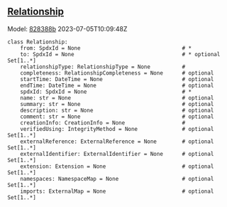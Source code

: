 ## [Relationship](https://github.com/spdx/spdx-3-model/blob/main/model/Core/Classes/Relationship.md)
Model: [828388b](https://github.com/spdx/spdx-3-model/commit/828388b98c2374f1af6b760ab87fee0d4a11e3f4) 2023-07-05T10:09:48Z
```
class Relationship:
    from: SpdxId = None                                # * 
    to: SpdxId = None                                  # * optional Set[1..*]
    relationshipType: RelationshipType = None          # 
    completeness: RelationshipCompleteness = None      # optional 
    startTime: DateTime = None                         # optional 
    endTime: DateTime = None                           # optional 
    spdxId: SpdxId = None                              # * 
    name: str = None                                   # optional 
    summary: str = None                                # optional 
    description: str = None                            # optional 
    comment: str = None                                # optional 
    creationInfo: CreationInfo = None                  # 
    verifiedUsing: IntegrityMethod = None              # optional Set[1..*]
    externalReference: ExternalReference = None        # optional Set[1..*]
    externalIdentifier: ExternalIdentifier = None      # optional Set[1..*]
    extension: Extension = None                        # optional Set[1..*]
    namespaces: NamespaceMap = None                    # optional Set[1..*]
    imports: ExternalMap = None                        # optional Set[1..*]
```

